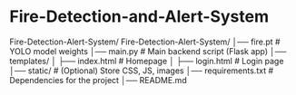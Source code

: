 # Fire-Detection-and-Alert-System
Fire-Detection-Alert-System/
Fire-Detection-Alert-System/ │── fire.pt # YOLO model weights │── main.py # Main backend script (Flask app) │── templates/ │ ├── index.html # Homepage │ ├── login.html # Login page │── static/ # (Optional) Store CSS, JS, images │── requirements.txt # Dependencies for the project │── README.md 

